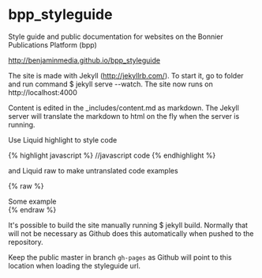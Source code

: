 bpp_styleguide
=============

Style guide and public documentation for websites on the Bonnier Publications Platform (bpp)

http://benjaminmedia.github.io/bpp_styleguide

The site is made with Jekyll (http://jekyllrb.com/). To start it, go to folder and run command $ jekyll serve --watch. The site now runs on http://localhost:4000

Content is edited in the _includes/content.md as markdown. The Jekyll server will translate the markdown to html on the fly when the server is running.

Use Liquid highlight to style code

{% highlight javascript %}
//javascript code
{% endhighlight %}

and Liquid raw to make untranslated code examples

{% raw %}
<div class="class-name">Some example</div>
{% endraw %}

It's possible to build the site manually running $ jekyll build. Normally that will not be necessary as Github does this automatically when pushed to the repository.

Keep the public master in branch `gh-pages` as Github will point to this location when loading the styleguide url.
